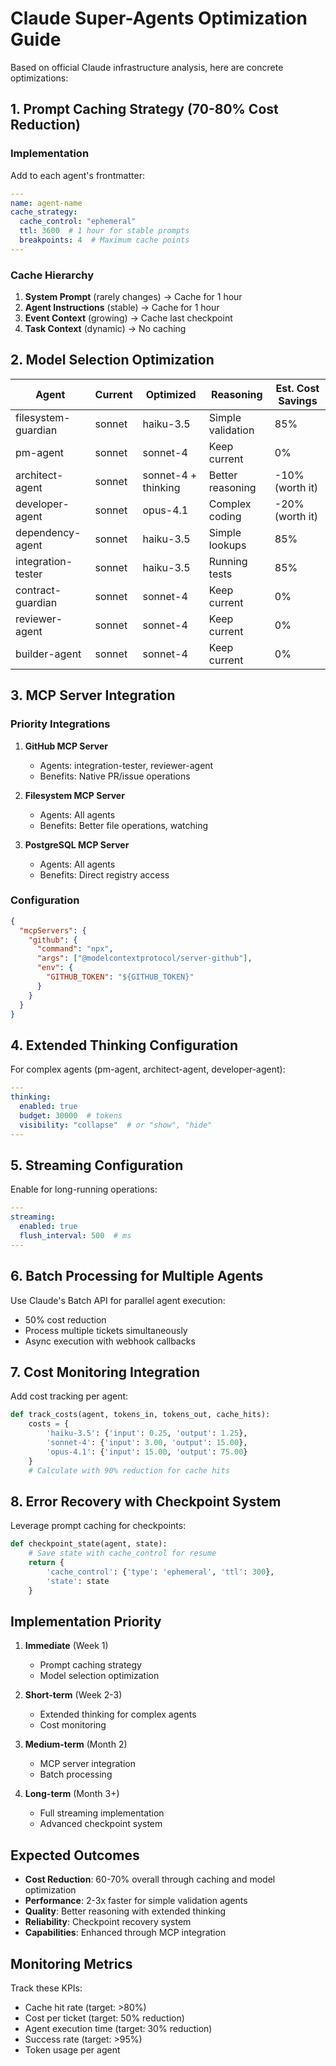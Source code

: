 # Claude Super-Agents Optimization Guide

Based on official Claude infrastructure analysis, here are concrete optimizations:

## 1. Prompt Caching Strategy (70-80% Cost Reduction)

### Implementation
Add to each agent's frontmatter:
```yaml
---
name: agent-name
cache_strategy: 
  cache_control: "ephemeral"
  ttl: 3600  # 1 hour for stable prompts
  breakpoints: 4  # Maximum cache points
---
```

### Cache Hierarchy
1. **System Prompt** (rarely changes) → Cache for 1 hour
2. **Agent Instructions** (stable) → Cache for 1 hour  
3. **Event Context** (growing) → Cache last checkpoint
4. **Task Context** (dynamic) → No caching

## 2. Model Selection Optimization

| Agent | Current | Optimized | Reasoning | Est. Cost Savings |
|-------|---------|-----------|-----------|-------------------|
| filesystem-guardian | sonnet | haiku-3.5 | Simple validation | 85% |
| pm-agent | sonnet | sonnet-4 | Keep current | 0% |
| architect-agent | sonnet | sonnet-4 + thinking | Better reasoning | -10% (worth it) |
| developer-agent | sonnet | opus-4.1 | Complex coding | -20% (worth it) |
| dependency-agent | sonnet | haiku-3.5 | Simple lookups | 85% |
| integration-tester | sonnet | haiku-3.5 | Running tests | 85% |
| contract-guardian | sonnet | sonnet-4 | Keep current | 0% |
| reviewer-agent | sonnet | sonnet-4 | Keep current | 0% |
| builder-agent | sonnet | sonnet-4 | Keep current | 0% |

## 3. MCP Server Integration

### Priority Integrations
1. **GitHub MCP Server**
   - Agents: integration-tester, reviewer-agent
   - Benefits: Native PR/issue operations
   
2. **Filesystem MCP Server**  
   - Agents: All agents
   - Benefits: Better file operations, watching

3. **PostgreSQL MCP Server**
   - Agents: All agents
   - Benefits: Direct registry access

### Configuration
```json
{
  "mcpServers": {
    "github": {
      "command": "npx",
      "args": ["@modelcontextprotocol/server-github"],
      "env": {
        "GITHUB_TOKEN": "${GITHUB_TOKEN}"
      }
    }
  }
}
```

## 4. Extended Thinking Configuration

For complex agents (pm-agent, architect-agent, developer-agent):

```yaml
---
thinking:
  enabled: true
  budget: 30000  # tokens
  visibility: "collapse"  # or "show", "hide"
---
```

## 5. Streaming Configuration

Enable for long-running operations:
```yaml
---
streaming:
  enabled: true
  flush_interval: 500  # ms
---
```

## 6. Batch Processing for Multiple Agents

Use Claude's Batch API for parallel agent execution:
- 50% cost reduction
- Process multiple tickets simultaneously
- Async execution with webhook callbacks

## 7. Cost Monitoring Integration

Add cost tracking per agent:
```python
def track_costs(agent, tokens_in, tokens_out, cache_hits):
    costs = {
        'haiku-3.5': {'input': 0.25, 'output': 1.25},
        'sonnet-4': {'input': 3.00, 'output': 15.00},
        'opus-4.1': {'input': 15.00, 'output': 75.00}
    }
    # Calculate with 90% reduction for cache hits
```

## 8. Error Recovery with Checkpoint System

Leverage prompt caching for checkpoints:
```python
def checkpoint_state(agent, state):
    # Save state with cache_control for resume
    return {
        'cache_control': {'type': 'ephemeral', 'ttl': 300},
        'state': state
    }
```

## Implementation Priority

1. **Immediate** (Week 1)
   - Prompt caching strategy
   - Model selection optimization
   
2. **Short-term** (Week 2-3)
   - Extended thinking for complex agents
   - Cost monitoring
   
3. **Medium-term** (Month 2)
   - MCP server integration
   - Batch processing
   
4. **Long-term** (Month 3+)
   - Full streaming implementation
   - Advanced checkpoint system

## Expected Outcomes

- **Cost Reduction**: 60-70% overall through caching and model optimization
- **Performance**: 2-3x faster for simple validation agents
- **Quality**: Better reasoning with extended thinking
- **Reliability**: Checkpoint recovery system
- **Capabilities**: Enhanced through MCP integration

## Monitoring Metrics

Track these KPIs:
- Cache hit rate (target: >80%)
- Cost per ticket (target: 50% reduction)
- Agent execution time (target: 30% reduction)
- Success rate (target: >95%)
- Token usage per agent